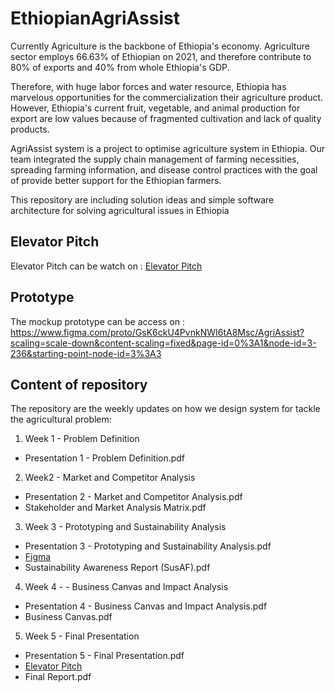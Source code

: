 # EthiopianAgriAssist

Currently Agriculture is the backbone of Ethiopia's economy. 
Agriculture sector employs 66.63% of Ethiopian on 2021, 
and therefore contribute to 80% of exports and 40% from whole Ethiopia's GDP. 

Therefore, with huge labor forces and water resource, 
Ethiopia has marvelous opportunities for the commercialization their agriculture product. 
However, Ethiopia's current fruit, vegetable, and animal production for export are low values 
because of fragmented cultivation and lack of quality products. 

AgriAssist system is a project to optimise agriculture system in Ethiopia. 
Our team integrated the supply chain management of farming necessities, 
spreading farming information, and disease control practices 
with the goal of provide better support for the Ethiopian farmers.

This repository are including solution ideas and simple software architecture for solving agricultural issues in Ethiopia



## Elevator Pitch

Elevator Pitch can be watch on : [Elevator Pitch](https://youtu.be/pyfHbCiN6Zc)



## Prototype

The mockup prototype can be access on : https://www.figma.com/proto/GsK6ckU4PvnkNWI6tA8Msc/AgriAssist?scaling=scale-down&content-scaling=fixed&page-id=0%3A1&node-id=3-236&starting-point-node-id=3%3A3



## Content of repository

The repository are the weekly updates on how we design system for tackle the agricultural problem:
1. Week 1 - Problem Definition 
  - Presentation 1 - Problem Definition.pdf

2. Week2 - Market and Competitor Analysis
  - Presentation 2 - Market and Competitor Analysis.pdf
  - Stakeholder and Market Analysis Matrix.pdf

3. Week 3 - Prototyping and Sustainability Analysis
  - Presentation 3 - Prototyping and Sustainability Analysis.pdf
  - [Figma](https://www.figma.com/proto/GsK6ckU4PvnkNWI6tA8Msc/AgriAssist?scaling=scale-down&content-scaling=fixed&page-id=0%3A1&node-id=3-236&starting-point-node-id=3%3A3)
  - Sustainability Awareness Report (SusAF).pdf

4. Week 4 - - Business Canvas and Impact Analysis
  - Presentation 4 - Business Canvas and Impact Analysis.pdf
  - Business Canvas.pdf

5. Week 5 - Final Presentation
  - Presentation 5 - Final Presentation.pdf
  - [Elevator Pitch](https://youtu.be/pyfHbCiN6Zc)
  - Final Report.pdf
